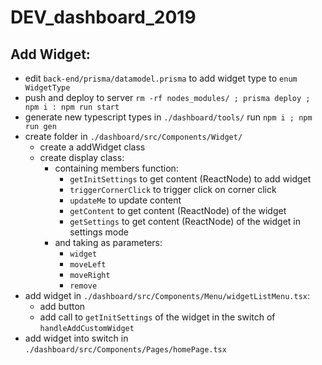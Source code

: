 # DEV_dashboard_2019

## Add Widget:

- edit `back-end/prisma/datamodel.prisma` to add widget type to `enum WidgetType`
- push and deploy to server `rm -rf nodes_modules/ ; prisma deploy ; npm i : npm run start`
- generate new typescript types in `./dashboard/tools/` run `npm i ; npm run gen`
- create folder in `./dashboard/src/Components/Widget/`
  - create a addWidget class 
  - create display class:
    - containing members function:
      - `getInitSettings` to get content (ReactNode) to add widget
      - `triggerCornerClick` to trigger click on corner click
      - `updateMe` to update content
      - `getContent` to get content (ReactNode) of the widget
      - `getSettings` to get content (ReactNode) of the widget in settings mode
    - and taking as parameters:
      - `widget`
      - `moveLeft`
      - `moveRight`
      - `remove`
- add widget in `./dashboard/src/Components/Menu/widgetListMenu.tsx`:
  - add button
  - add call to `getInitSettings` of the widget in the switch of `handleAddCustomWidget`
- add widget into switch in `./dashboard/src/Components/Pages/homePage.tsx`
